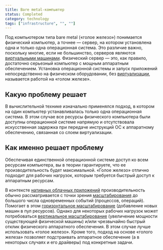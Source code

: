 ```yaml
---
title: Bare metal-компьютер
status: Completed
category: technology
tags: ["infrastructure", "", ""]
---
```


Под компьютером типа bare metal («голое железо») понимается физический компьютер, а точнее — сервер, 
на котором установлена одна и только одна операционная система.
Это различие важно, поскольку многие, если не большинство, серверов являются [виртуальными машинами](/virtual-machine/).
Физический сервер — это, как правило, достаточно серьезный компьютер с мощным аппаратным обеспечением.
Установка операционной системы и запуск приложений непосредственно на физическом оборудовании, 
без [виртуализации](/virtualization/), называется работой на «голом железе».

## Какую проблему решает

В вычислительной технике изначально применялся подход, в котором на один компьютер устанавливалась только одна операционная система.
В этом случае все ресурсы физического компьютера были доступны операционной системе напрямую
и отсутствовала искусственная задержка при передаче инструкций ОС к аппаратному обеспечению, связанная со слоем виртуализации.

## Как именно решает проблему

Обеспечивая единственной операционной системе доступ ко всем ресурсам компьютера, 
вы в теории гарантируете, что ее производительность будет максимальной.
«Голое железо» отлично подходит для рабочих нагрузок, которым требуется быстрый доступ к аппаратным ресурсам.

В контексте [нативных облачных приложений](/ru/cloud-native-apps/) 
производительность обычно рассматривается с точки зрения [масштабирования](/scalability/) до большого числа одновременных событий (процессов, операций). 
Помогает в этом [горизонтальное масштабирование](/horizontal-scaling/) (добавление новых машин в пул ресурсов).
Однако для некоторых рабочих нагрузок может потребоваться [вертикальное масштабирование](/vertical-scaling/) (увеличение мощности существующей физической машины) и/или чрезвычайно быстрый отклик физического аппаратного обеспечения. В этом случае лучше использовать «голое железо».
Кроме того, подход на основе «голого железа» позволяет подстраивать аппаратное обеспечение 
(а в некоторых случаях и его драйверы) под конкретные задачи.
